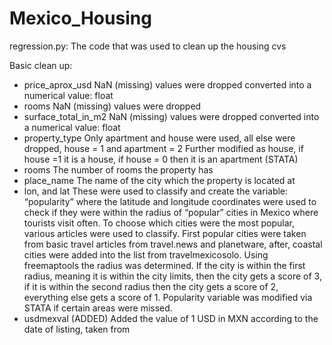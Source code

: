# Mexico_Housing

regression.py: 
The code that was used to clean up the housing cvs 

Basic clean up: 
- price_aprox_usd
NaN (missing) values were dropped 
converted into a numerical value: float 
- rooms
NaN (missing) values were dropped 
- surface_total_in_m2
NaN (missing) values were dropped 
converted into a numerical value: float 
- property_type
Only apartment and house were used, all else were dropped, house = 1 and apartment = 2
Further modified as house, if house =1 it is a house, if house = 0 then it is an apartment (STATA) 
- rooms
The number of rooms the property has 
- place_name
The name of the city which the property is located at 
- lon, and lat
These were used to classify and create the variable: “popularity” where the latitude and longitude coordinates were used to check if they were within the radius of “popular” cities in Mexico where tourists visit often.
To choose which cities were the most popular, various articles were used to classify. First popular cities were taken from basic travel articles from travel.news and planetware, after, coastal cities were added into the list from travelmexicosolo. Using freemaptools the radius was determined. If the city is within the first radius, meaning it is within the city limits, then the city gets a score of 3, if it is within the second radius then the city gets a score of 2, everything else gets a score of 1. 
Popularity variable was modified via STATA if certain areas were missed. 
- usdmexval (ADDED) 
Added the value of 1 USD in MXN according to the date of listing, taken from 
